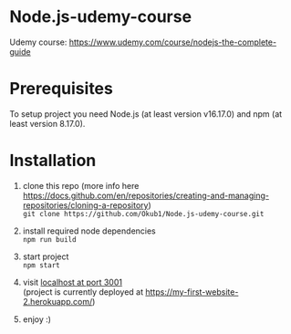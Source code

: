 # Node.js-udemy-course
Udemy course: https://www.udemy.com/course/nodejs-the-complete-guide

# Prerequisites

To setup project you need Node.js (at least version v16.17.0) and npm (at least version 8.17.0).

# Installation

1. clone this repo (more info here https://docs.github.com/en/repositories/creating-and-managing-repositories/cloning-a-repository)  
    ```git clone https://github.com/Okub1/Node.js-udemy-course.git```

2. install required node dependencies  
    ```npm run build```
    
3. start project  
    ```npm start```

4. visit [localhost at port 3001](http://localhost:3001)  
    (project is currently deployed at https://my-first-website-2.herokuapp.com/)

5. enjoy :)
